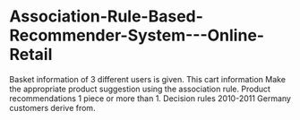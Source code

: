 # Association-Rule-Based-Recommender-System---Online-Retail
Basket information of 3 different users is given. This cart information Make the appropriate product suggestion using the association rule. Product recommendations 1 piece or more than 1. Decision rules 2010-2011 Germany customers derive from.
